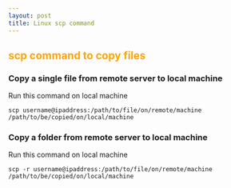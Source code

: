 ```yaml
---
layout: post
title: Linux scp command
---
```



## <span style="color:Orange; ">scp command to copy files </span>

### Copy a single file from remote server to local machine

Run this command on local machine

`scp username@ipaddress:/path/to/file/on/remote/machine /path/to/be/copied/on/local/machine`

### Copy a folder from remote server to local machine

Run this command on local machine

`scp -r username@ipaddress:/path/to/file/on/remote/machine /path/to/be/copied/on/local/machine`


    
